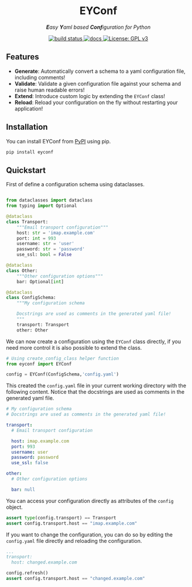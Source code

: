 <p align="center">
    <h1 align="center">EYConf</h1>
</p>
<p align="center">
    <em><b>E</b>asy <b>Y</B>aml based <b>Conf</b>iguration for Python</em>
</p>


<p align="center">
    <a href="https://github.com/semohr/eyconf/actions">
        <img alt="build status" src="https://img.shields.io/github/actions/workflow/status/semohr/eyconf/workflow.yml?style=flat-square" />
    </a>
    <a href="https://eyconf.readthedocs.io/en/latest/">
        <img alt="docs" src="https://img.shields.io/readthedocs/eyconf?style=flat-square" />
    </a>
    <a href="https://github.com/semohr/eyconf/blob/main/LICENSE">
        <img alt="License: GPL v3" src="https://img.shields.io/badge/License-GPL%20v3-blue.svg?style=flat-square" />
    </a>
</p>


## Features

<!-- start features -->
- **Generate**: Automatically convert a schema to a yaml configuration file, including comments!
- **Validate**: Validate a given configuration file against your schema and raise human readable errors!
- **Extend**: Introduce custom logic by extending the `EYConf` class!
- **Reload**: Reload your configuration on the fly without restarting your application!
<!-- end features -->

## Installation

You can install EYConf from [PyPI](https://pypi.org/project/eyconf/) using pip.

```bash
pip install eyconf
```

## Quickstart

First of define a configuration schema using dataclasses.

```python

from dataclasses import dataclass
from typing import Optional

@dataclass
class Transport:
    """Email transport configuration"""
    host: str = 'imap.example.com'
    port: int = 993
    username: str = 'user'
    password: str = 'password'
    use_ssl: bool = False

@dataclass
class Other:
    """Other configuration options"""
    bar: Optional[int]

@dataclass
class ConfigSchema:
    """My configuration schema

    Docstrings are used as comments in the generated yaml file!
    """
    transport: Transport
    other: Other
```

We can now create a configuration using the `EYConf` class directly, if you need
more control it is also possible to extend the class.

```python
# Using create_config_class helper function
from eyconf import EYConf

config = EYConf(ConfigSchema,'config.yaml')
```

This created the `config.yaml` file in your current working directory with the following content. Notice that the
docstrings are used as comments in the generated yaml file.

```yaml
# My configuration schema
# Docstrings are used as comments in the generated yaml file!

transport:
  # Email transport configuration

  host: imap.example.com
  port: 993
  username: user
  password: password
  use_ssl: false

other:
  # Other configuration options

  bar: null
```

You can access your configuration directly as attributes of the `config` object.

```python
assert type(config.transport) == Transport
assert config.transport.host == "imap.example.com"
```

If you want to change the configuration, you can do so by editing the `config.yaml` file directly and reloading the configuration.

```yaml
...
transport:
  host: changed.example.com
```

```python
config.refresh()
assert config.transport.host == "changed.example.com"
```
